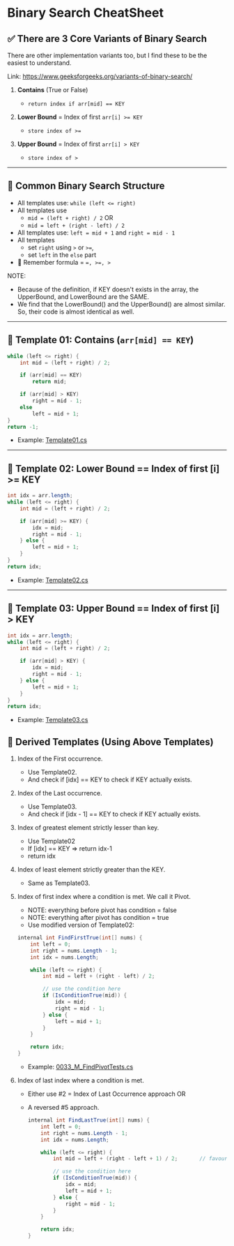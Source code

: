 # Binary Search CheatSheet

## ✅ There are 3 Core Variants of Binary Search

There are other implementation variants too, but I find these to be the easiest to understand.

Link: https://www.geeksforgeeks.org/variants-of-binary-search/

1. **Contains** (True or False)

   - `return index if arr[mid] == KEY`

2. **Lower Bound** = Index of first `arr[i] >= KEY`

   - `store index of >=`

3. **Upper Bound** = Index of first `arr[i] > KEY`
   - `store index of >`

---

## 🔁 Common Binary Search Structure

- All templates use: `while (left <= right)`
- All templates use
  - `mid = (left + right) / 2` OR
  - `mid = left + (right - left) / 2`
- All templates use: `left = mid + 1` and `right = mid - 1`
- All templates
  - set `right` using `>` or `>=`,
  - set `left` in the `else` part
- 🧠 Remember formula = `=, >=, >`

NOTE:

- Because of the definition, if KEY doesn't exists in the array, the UpperBound, and LowerBound are the SAME.
- We find that the LowerBound() and the UpperBound() are almost similar. So, their code is almost identical as well.

---

## 📌 Template 01: Contains (`arr[mid] == KEY`)

```java
while (left <= right) {
    int mid = (left + right) / 2;

    if (arr[mid] == KEY)
        return mid;

    if (arr[mid] > KEY)
        right = mid - 1;
    else
        left = mid + 1;
}
return -1;
```

- Example: [Template01.cs](../Practice/BinarySearch/Template01.cs)

---

## 📌 Template 02: Lower Bound == Index of first [i] >= KEY

```java
int idx = arr.length;
while (left <= right) {
    int mid = (left + right) / 2;

    if (arr[mid] >= KEY) {
        idx = mid;
        right = mid - 1;
    } else {
        left = mid + 1;
    }
}
return idx;
```

- Example: [Template02.cs](../Practice/BinarySearch/Template02.cs)

---

## 📌 Template 03: Upper Bound == Index of first [i] > KEY

```java
int idx = arr.length;
while (left <= right) {
    int mid = (left + right) / 2;

    if (arr[mid] > KEY) {
        idx = mid;
        right = mid - 1;
    } else {
        left = mid + 1;
    }
}
return idx;
```

- Example: [Template03.cs](../Practice/BinarySearch/Template03.cs)

## 🔧 Derived Templates (Using Above Templates)

1. Index of the First occurrence.
   - Use Template02.
   - And check if [idx] == KEY to check if KEY actually exists.
2. Index of the Last occurrence.
   - Use Template03.
   - And check if [idx - 1] == KEY to check if KEY actually exists.
3. Index of greatest element strictly lesser than key.
   - Use Template02
   - If [idx] == KEY => return idx-1
   - return idx
4. Index of least element strictly greater than the KEY.
   - Same as Template03.
5. Index of first index where a condition is met. We call it Pivot.

   - NOTE: everything before pivot has condition = false
   - NOTE: everything after pivot has condition = true
   - Use modified version of Template02:

   ```java
   internal int FindFirstTrue(int[] nums) {
       int left = 0;
       int right = nums.Length - 1;
       int idx = nums.Length;

       while (left <= right) {
           int mid = left + (right - left) / 2;

           // use the condition here
           if (IsConditionTrue(mid)) {
               idx = mid;
               right = mid - 1;
           } else {
               left = mid + 1;
           }
       }

       return idx;
   }
   ```

   - Example: [0033_M_FindPivotTests.cs](../Leetcode/0033_M_SearchInRotatedSortedArray/0033_M_FindPivotTests.cs)

6. Index of last index where a condition is met.

   - Either use #2 = Index of Last Occurrence approach OR
   - A reversed #5 approach.

     ```java
     internal int FindLastTrue(int[] nums) {
         int left = 0;
         int right = nums.Length - 1;
         int idx = nums.Length;

         while (left <= right) {
             int mid = left + (right - left + 1) / 2;       // favouring towards right

             // use the condition here
             if (IsConditionTrue(mid)) {
                 idx = mid;
                 left = mid + 1;
             } else {
                 right = mid - 1;
             }
         }

         return idx;
     }
     ```
